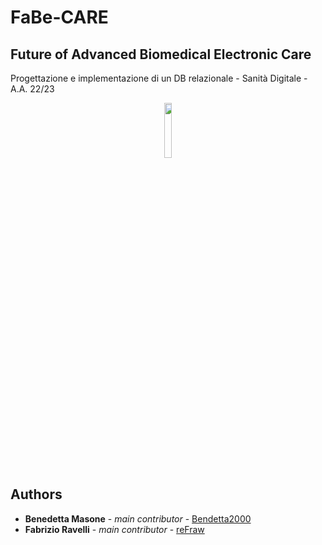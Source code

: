 # FaBe-CARE
## Future of Advanced Biomedical Electronic Care
Progettazione e implementazione di un DB relazionale - Sanità Digitale - A.A. 22/23

<p align="center" width="100%">
   <img width="15%" src="https://raw.githubusercontent.com/reFraw/PROJECT_THUNDER/main/images/TEMP_LOGO.png">
</p>

## Authors
* **Benedetta Masone** - *main contributor* - [Bendetta2000](https://github.com/Benedetta2000)
* **Fabrizio Ravelli** - *main contributor* - [reFraw](https://github.com/reFraw)

